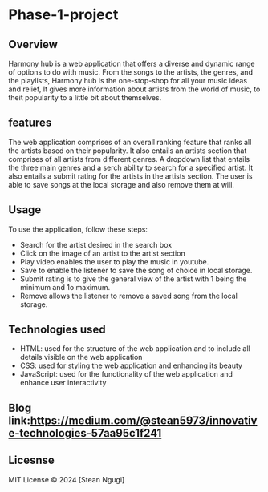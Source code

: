 # Phase-1-project
## Overview
Harmony hub is a web application that offers a diverse and dynamic range of options to do with music. From the songs 
to the artists, the genres, and the playlists, Harmony hub is the one-stop-shop for all your music ideas and relief,
It gives more information about artists from the world of music, to theit popularity to a little bit about themselves.

## features
The web application comprises of an overall ranking feature that ranks all the artists based on their popularity. It also entails an artists section that comprises of all artists from different genres. A dropdown list that entails the three main genres and a serch ability to search for a specified artist.
It also entails a submit rating for the artists in the artists section. The user is able to save songs at the local storage and also remove them at will.

## Usage
To use the application, follow these steps:
- Search for the artist desired in the search box
-   Click on the image of an artist to the artist section
- Play video enables the user to play the music in youtube.
- Save  to enable the listener to save the song of choice in local storage.
- Submit rating is to give the general view of the artist with 1 being the minimum and 1o maximum.
- Remove allows the listener to remove a saved song from the local storage.

## Technologies used
- HTML: used for the structure of the web application and to include all details visible on the web application
- CSS: used for styling the web application and enhancing its beauty
- JavaScript: used for the functionality of the web application and enhance user interactivity

## Blog link:https://medium.com/@stean5973/innovative-technologies-57aa95c1f241

## Licesnse
MIT License © 2024 [Stean Ngugi]
